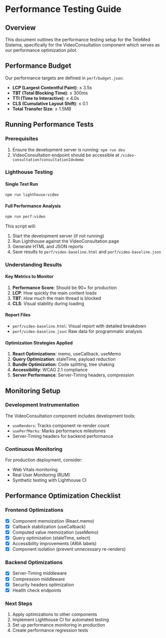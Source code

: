 # Performance Testing Guide

## Overview
This document outlines the performance testing setup for the TeleMed Sistema, specifically for the VideoConsultation component which serves as our performance optimization pilot.

## Performance Budget
Our performance targets are defined in `perf/budget.json`:

- **LCP (Largest Contentful Paint)**: ≤ 3.5s
- **TBT (Total Blocking Time)**: ≤ 300ms  
- **TTI (Time to Interactive)**: ≤ 4.0s
- **CLS (Cumulative Layout Shift)**: ≤ 0.1
- **Total Transfer Size**: ≤ 1.5MB

## Running Performance Tests

### Prerequisites
1. Ensure the development server is running: `npm run dev`
2. VideoConsultation endpoint should be accessible at `/video-consultation?consultationId=demo`

### Lighthouse Testing

#### Single Test Run
```bash
npm run lighthouse:video
```

#### Full Performance Analysis
```bash
npm run perf:video
```

This script will:
1. Start the development server (if not running)
2. Run Lighthouse against the VideoConsultation page
3. Generate HTML and JSON reports
4. Save results to `perf/video-baseline.html` and `perf/video-baseline.json`

### Understanding Results

#### Key Metrics to Monitor
1. **Performance Score**: Should be 90+ for production
2. **LCP**: How quickly the main content loads
3. **TBT**: How much the main thread is blocked
4. **CLS**: Visual stability during loading

#### Report Files
- `perf/video-baseline.html`: Visual report with detailed breakdown
- `perf/video-baseline.json`: Raw data for programmatic analysis

#### Optimization Strategies Applied
1. **React Optimizations**: memo, useCallback, useMemo
2. **Query Optimization**: staleTime, payload reduction
3. **Bundle Optimization**: Code splitting, tree shaking
4. **Accessibility**: WCAG 2.1 compliance
5. **Server Performance**: Server-Timing headers, compression

## Monitoring Setup

### Development Instrumentation
The VideoConsultation component includes development tools:
- `useRenders`: Tracks component re-render count
- `usePerfMarks`: Marks performance milestones
- Server-Timing headers for backend performance

### Continuous Monitoring
For production deployment, consider:
- Web Vitals monitoring
- Real User Monitoring (RUM)
- Synthetic testing with Lighthouse CI

## Performance Optimization Checklist

### Frontend Optimizations
- [x] Component memoization (React.memo)
- [x] Callback stabilization (useCallback)
- [x] Computed value memoization (useMemo)
- [x] Query optimization (staleTime, select)
- [x] Accessibility improvements (ARIA labels)
- [x] Component isolation (prevent unnecessary re-renders)

### Backend Optimizations
- [x] Server-Timing middleware
- [x] Compression middleware
- [x] Security headers optimization
- [x] Health check endpoints

### Next Steps
1. Apply optimizations to other components
2. Implement Lighthouse CI for automated testing
3. Set up performance monitoring in production
4. Create performance regression tests